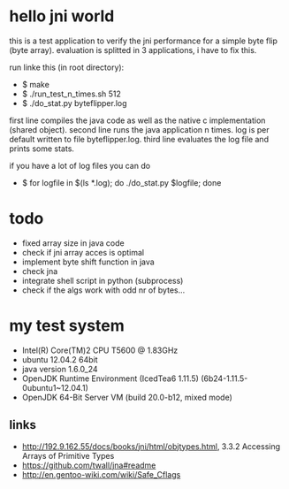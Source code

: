 # hello jni world
this is a test application to verify the jni performance for a simple byte flip (byte array).
evaluation is splitted in 3 applications, i have to fix this.

run linke this (in root directory):
 * $ make
 * $ ./run_test_n_times.sh 512
 * $ ./do_stat.py byteflipper.log

first line compiles the java code as well as the native c implementation (shared object).
second line runs the java application n times. log is per default written to file byteflipper.log.
third line evaluates the log file and prints some stats.

if you have a lot of log files you can do
 * $ for logfile in $(ls *.log); do ./do_stat.py $logfile; done


# todo
 * fixed array size in java code
 * check if jni array acces is optimal
 * implement byte shift function in java
 * check jna
 * integrate shell script in python (subprocess)
 * check if the algs work with odd nr of bytes...

# my test system
 * Intel(R) Core(TM)2 CPU         T5600  @ 1.83GHz
 * ubuntu 12.04.2 64bit
 * java version 1.6.0_24
  * OpenJDK Runtime Environment (IcedTea6 1.11.5) (6b24-1.11.5-0ubuntu1~12.04.1)
  * OpenJDK 64-Bit Server VM (build 20.0-b12, mixed mode)


## links
 * http://192.9.162.55/docs/books/jni/html/objtypes.html, 3.3.2 Accessing Arrays of Primitive Types
 * https://github.com/twall/jna#readme
 * http://en.gentoo-wiki.com/wiki/Safe_Cflags
